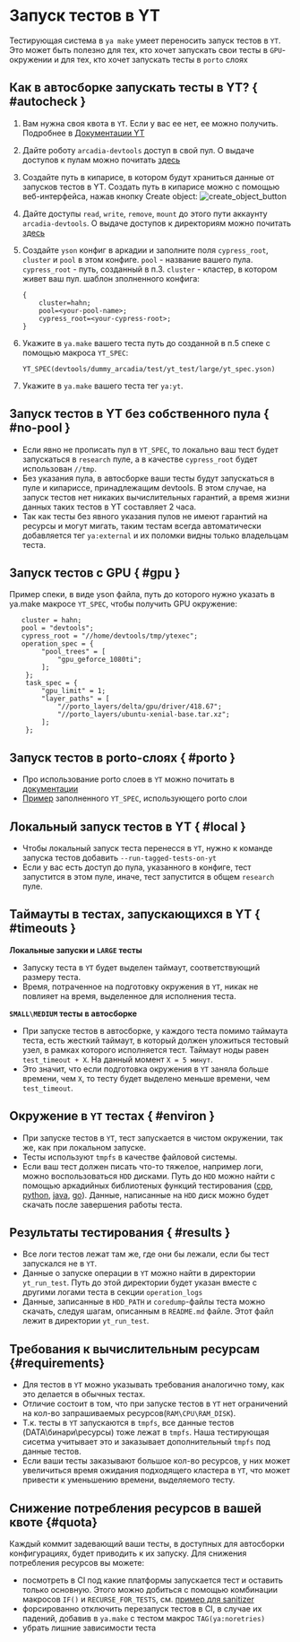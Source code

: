 # Запуск тестов в YT
Тестирующая система в `ya make` умеет переносить запуск тестов в `YT`. Это может быть полезно для тех, кто хочет запускать свои тесты в `GPU`-окружении и для тех, кто хочет запускать тесты в `porto` слоях

## Как в автосборке запускать тесты в YT? { #autocheck }
1) Вам нужна своя квота в `YT`. Если у вас ее нет, ее можно получить. Подробнее в [Документации YT](https://yt.yandex-team.ru/docs/gettingstarted#quotas)

2) Дайте роботу `arcadia-devtools` доступ в свой пул. О выдаче доступов к пулам можно почитать [здесь](https://yt.yandex-team.ru/docs/description/common/acl_manage#vydacha-roli-use-na-akkaunt)
3) Cоздайте путь в кипарисе, в котором будут храниться данные от запусков тестов в YT.
Создать путь в кипарисе можно с помощью веб-интерфейса, нажав кнопку Create object:
![create_object_button](https://wiki.yandex-team.ru/users/iaz1607/yt-pools/.files/createobjectbutton.jpg)

4) Дайте доступы `read`, `write`, `remove`, `mount` до этого пути аккаунту `arcadia-devtools`. О выдаче доступов к директориям можно почитать [здесь](https://yt.yandex-team.ru/docs/description/common/acl_manage#home_dir)

5) Создайте ``yson`` конфиг в аркадии и заполните поля `cypress_root`, `cluster` и `pool` в этом конфиге. `pool` - название вашего пула. `cypress_root` - путь, созданный в п.3. `cluster` - кластер, в котором живет ваш пул.
шаблон зполненного конфига:
    ```
    {
        cluster=hahn;
        pool=<your-pool-name>;
        cypress_root=<your-cypress-root>;
    }
    ```
6) Укажите в `ya.make` вашего теста путь до созданной в п.5 спеке с помощью макроса `YT_SPEC`:

    `YT_SPEC(devtools/dummy_arcadia/test/yt_test/large/yt_spec.yson)`

7) Укажите в `ya.make` вашего теста тег `ya:yt`.

## Запуск тестов в YT без собственного пула { #no-pool }
* Если явно не прописать пул в `YT_SPEC`, то локально ваш тест будет запускаться в `research` пуле, а в качестве `cypress_root` будет использован `//tmp`.
* Без указания пула, в автосборке ваши тесты будут запускаться в пуле и кипариссе, принадлежащим devtools. В этом случае, на запуск тестов  нет никаких вычислительных гарантий, а время жизни данных таких тестов в YT составляет 2 часа.
* Так как тесты без явного указания пулов не имеют гарантий на ресурсы и могут мигать, таким тестам всегда автоматически добавляется тег `ya:external` и их поломки видны только владельцам теста.

## Запуск тестов с GPU { #gpu }
Пример спеки, в виде yson файла, путь до которого нужно указать в ya.make макросе `YT_SPEC`, чтобы получить GPU окружение:
```
   cluster = hahn;
   pool = "devtools";
   cypress_root = "//home/devtools/tmp/ytexec";
   operation_spec = {
        "pool_trees" = [
            "gpu_geforce_1080ti";
        ];
    };
    task_spec = {
        "gpu_limit" = 1;
        "layer_paths" = [
            "//porto_layers/delta/gpu/driver/418.67";
            "//porto_layers/ubuntu-xenial-base.tar.xz";
        ];
    };
```

## Запуск тестов в porto-слоях { #porto }
* Про использование porto слоев в `YT` можно почитать в [документации](https://yt.yandex-team.ru/docs/description/mr/porto/layer_paths)
* [Пример](https://a.yandex-team.ru/arc/trunk/arcadia/devtools/dummy_arcadia/test/yt_test/large/yt_spec.yson?rev=7989921&blame=true) заполненного `YT_SPEC`, использующего porto слои
## Локальный запуск тестов в YT { #local }
* Чтобы локальный запуск теста перенесся в `YT`, нужно к команде запуска тестов добавить `--run-tagged-tests-on-yt`
* Если у вас есть доступ до пула, указанного в конфиге, тест запустится в этом пуле, иначе, тест запустится в общем `research` пуле.

## Таймауты в тестах, запускающихся в YT { #timeouts }
**Локальные запуски и `LARGE` тесты**
* Запуску теста в `YT` будет выделен таймаут, соответствующий размеру теста.
* Время, потраченное на подготовку окружения в `YT`, никак не повлияет на время, выделенное для исполнения теста.

**`SMALL\MEDIUM` тесты в автосборке**
* При запуске тестов в автосборке, у каждого теста помимо таймаута теста, есть жесткий таймаут, в который должен уложиться тестовый узел, в рамках которого исполняется тест. Таймаут ноды равен `test_timeout + X`. На данный момент `X = 5 минут`.
* Это значит, что если подготовка окружения в `YT` заняла больше времени, чем `X`, то тесту будет выделено меньше времени, чем `test_timeout`.
## Окружение в `YT` тестах { #environ }
* При запуске тестов в `YT`, тест запускается в чистом окружении, так же, как при локальном запуске.
* Тесты используют `tmpfs` в качестве файловой системы.
* Если ваш тест должен писать что-то тяжелое, например логи, можно воспользоваться `HDD` дисками. Путь до `HDD` можно найти с помощью аркадийных библиотеных функций тестирования ([cpp], [python], [java], [go]). Данные, написанные на `HDD` диск можно будет скачать после завершения работы теста.

## Результаты тестирования { #results }
* Все логи тестов лежат там же, где они бы лежали, если бы тест запускался не в `YT`.
* Данные о запуске операции в `YT` можно найти в директории `yt_run_test`. Путь до этой директории будет указан вместе с другими логами теста в секции `operation_logs`
* Данные, записанные в `HDD_PATH` и `coredump`-файлы теста можно скачать, следуя шагам, описанным в `README.md` файле. Этот файл лежит в директории `yt_run_test`.

## Требования к вычислительным ресурсам {#requirements}
* Для тестов в `YT` можно указывать требования аналогично тому, как это делается в обычных тестах.
* Отличие состоит в том, что при запуске тестов в `YT` нет ограничений на кол-во запрашиваемых ресурсов(`RAM\CPU\RAM_DISK`).
* Т.к. тесты в `YT` запускаются в `tmpfs`, все данные тестов (DATA\бинари\ресурсы) тоже лежат в `tmpfs`. Наша тестирующая сисетма учитывает это и заказывает дополнительный `tmpfs` под данные тестов.
* Если ваши тесты заказывают большое кол-во ресурсов, у них может увеличиться время ожидания подходящего кластера в `YT`, что может привести к уменьшению времени, выделяемого тесту.

## Снижение потребления ресурсов в вашей квоте {#quota}
Каждый коммит задевающий ваши тесты, в доступных для автосборки конфигурациях, будет приводить к их запуску. Для снижения потребления ресурсов вы можете:
* посмотреть в CI под какие платформы запускается тест и оставить только основную. Этого можно добиться с помощью комбинации макросов `IF()` и `RECURSE_FOR_TESTS`, см. [пример для sanitizer](https://docs.yandex-team.ru/ya-make/manual/tests/sanitizer#disable)
* форсированно отключить перезапуск тестов в CI, в случае их падений, добавив в `ya.make` с тестом макрос `TAG(ya:noretries)`
* убрать лишние зависимости теста

[cpp]: https://a.yandex-team.ru/arc_vcs/library/cpp/testing/common/env.cpp?rev=d5e14ffcd8313aeb4e891908417328039cbb34fc#L66

[python]: https://a.yandex-team.ru/arc_vcs/library/python/testing/yatest_common/yatest/common/runtime.py?rev=d5e14ffcd8313aeb4e891908417328039cbb34fc#L234

[java]: https://a.yandex-team.ru/arc_vcs/devtools/jtest/src/main/java/ru/yandex/devtools/test/Paths.java?rev=d5e14ffcd8313aeb4e891908417328039cbb34fc#L32

[go]: https://a.yandex-team.ru/arc_vcs/library/go/test/yatest/env.go?rev=d5e14ffcd8313aeb4e891908417328039cbb34fc#L168


